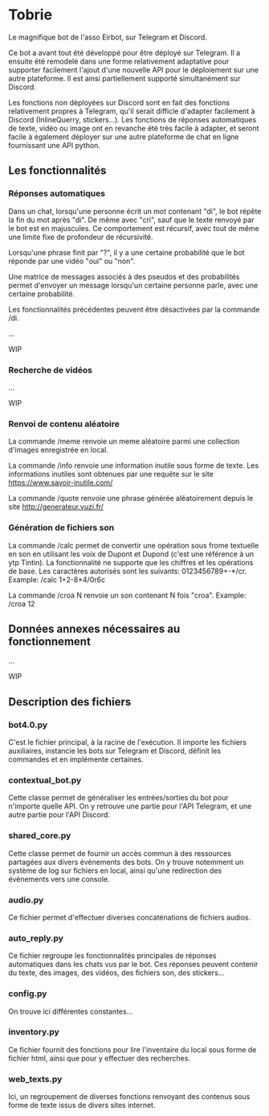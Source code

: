 # Tobrie
Le magnifique bot de l'asso Eirbot, sur Telegram et Discord.

Ce bot a avant tout été développé pour être déployé sur Telegram. Il a ensuite été remodelé dans une forme relativement adaptative pour supporter facilement l'ajout d'une nouvelle API pour le déploiement sur une autre plateforme. Il est ainsi partiellement supporté simultanément sur Discord.

Les fonctions non déployées sur Discord sont en fait des fonctions relativement propres à Telegram, qu'il serait difficle d'adapter facilement à Discord (InlineQuerry, stickers...). Les fonctions de réponses automatiques de texte, vidéo ou image ont en revanche été très facile à adapter, et seront facile à également déployer sur une autre plateforme de chat en ligne fournissant une API python.

## Les fonctionnalités
### Réponses automatiques
Dans un chat, lorsqu'une personne écrit un mot contenant "di", le bot répête la fin du mot après "di". De même avec "cri", sauf que le texte renvoyé par le bot est en majuscules. Ce comportement est récursif, avec tout de même une limite fixe de profondeur de récursivité.

Lorsqu'une phrase finit par "?", il y a une certaine probabilité que le bot réponde par une vidéo "oui" ou "non".

Une matrice de messages associés à des pseudos et des probabilités permet d'envoyer un message lorsqu'un certaine personne parle, avec une certaine probabilité.

Les fonctionnalités précédentes peuvent être désactivées par la commande /di.

...

WIP

### Recherche de vidéos

...

WIP

### Renvoi de contenu aléatoire
La commande /meme renvoie un meme aléatoire parmi une collection d'images enregistrée en local.

La commande /info renvoie une information inutile sous forme de texte. Les informations inutiles sont obtenues par une requête sur le site https://www.savoir-inutile.com/

La commande /quote renvoie une phrase générée aléatoirement depuis le site http://generateur.vuzi.fr/

### Génération de fichiers son
La commande /calc permet de convertir une opération sous frome textuelle en son en utilisant les voix de Dupont et Dupond (c'est une référence à un ytp Tintin). La fonctionnalité ne supporte que les chiffres et les opérations de base. Les caractères autorisés sont les suivants: 0123456789\+\-\*/cr. Example: /calc 1+2-8\*4/0r6c

La commande /croa N renvoie un son contenant N fois "croa". Example: /croa 12

## Données annexes nécessaires au fonctionnement

...

WIP

## Description des fichiers
### bot4.0.py
C'est le fichier principal, à la racine de l'exécution. Il importe les fichiers auxiliaires, instancie les bots sur Telegram et Discord, définit les commandes et en implémente certaines.

### contextual_bot.py
Cette classe permet de généraliser les entrées/sorties du bot pour n'importe quelle API. On y retrouve une partie pour l'API Telegram, et une autre partie pour l'API Discord.

### shared_core.py
Cette classe permet de fournir un accès commun à des ressources partagées aux divers événements des bots. On y trouve notemment un système de log sur fichiers en local, ainsi qu'une redirection des événements vers une console.

### audio.py
Ce fichier permet d'effectuer diverses concaténations de fichiers audios.

### auto_reply.py
Ce fichier regroupe les fonctionnalités principales de réponses automatiques dans les chats vus par le bot. Ces réponses peuvent contenir du texte, des images, des vidéos, des fichiers son, des stickers...

### config.py
On trouve ici différentes constantes...

### inventory.py
Ce fichier fournit des fonctions pour lire l'inventaire du local sous forme de fichier html, ainsi que pour y effectuer des recherches.

### web_texts.py
Ici, un regroupement de diverses fonctions renvoyant des contenus sous forme de texte issus de divers sites internet.
